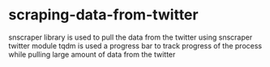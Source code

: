 # scraping-data-from-twitter
snscraper library is used to pull the data from the twitter using snscraper twitter module
tqdm is used a progress bar to track progress of the process while pulling large amount of data from the twitter

